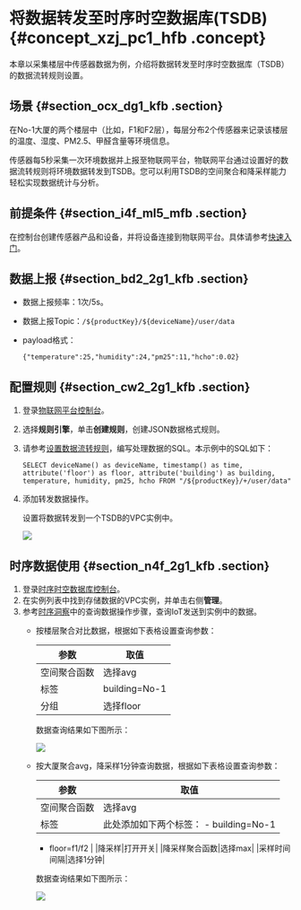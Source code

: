 # 将数据转发至时序时空数据库\(TSDB\) {#concept_xzj_pc1_hfb .concept}

本章以采集楼层中传感器数据为例，介绍将数据转发至时序时空数据库（TSDB）的数据流转规则设置。

## 场景 {#section_ocx_dg1_kfb .section}

在No-1大厦的两个楼层中（比如，F1和F2层），每层分布2个传感器来记录该楼层的温度、湿度、PM2.5、甲醛含量等环境信息。

传感器每5秒采集一次环境数据并上报至物联网平台，物联网平台通过设置好的数据流转规则将环境数据转发到TSDB。您可以利用TSDB的空间聚合和降采样能力轻松实现数据统计与分析。

## 前提条件 {#section_i4f_ml5_mfb .section}

在控制台创建传感器产品和设备，并将设备连接到物联网平台。具体请参考[快速入门](../../../../cn.zh-CN/快速入门/创建产品与设备.md#)。

## 数据上报 {#section_bd2_2g1_kfb .section}

-   数据上报频率：1次/5s。
-   数据上报Topic：`/${productKey}/${deviceName}/user/data`
-   payload格式：

    ``` {#codeblock_ayx_xcc_agg}
    {"temperature":25,"humidity":24,"pm25":11,"hcho":0.02}
    ```


## 配置规则 {#section_cw2_2g1_kfb .section}

1.  登录[物联网平台控制台](https://iot.console.aliyun.com/)。
2.  选择**规则引擎**，单击**创建规则**，创建JSON数据格式规则。
3.  请参考[设置数据流转规则](../../../../cn.zh-CN/用户指南/规则引擎/数据流转/设置数据流转规则.md#)，编写处理数据的SQL。本示例中的SQL如下：

    ``` {#codeblock_na5_cod_q9t}
    SELECT deviceName() as deviceName, timestamp() as time, attribute('floor') as floor, attribute('building') as building, temperature, humidity, pm25, hcho FROM "/${productKey}/+/user/data"
    ```

4.  添加转发数据操作。

    设置将数据转发到一个TSDB的VPC实例中。

    ![](http://static-aliyun-doc.oss-cn-hangzhou.aliyuncs.com/assets/img/21860/156291757313340_zh-CN.png)


## 时序数据使用 {#section_n4f_2g1_kfb .section}

1.  登录[时序时空数据库控制台](https://tsdb.console.aliyun.com)。
2.  在实例列表中找到存储数据的VPC实例，并单击右侧**管理**。
3.  参考[时序洞察](https://help.aliyun.com/document_detail/89056.html)中的查询数据操作步骤，查询IoT发送到实例中的数据。
    -   按楼层聚合对比数据，根据如下表格设置查询参数：

        |参数|取值|
        |--|--|
        |空间聚合函数|选择avg|
        |标签|building=No-1|
        |分组|选择floor|

        数据查询结果如下图所示：

        ![](http://static-aliyun-doc.oss-cn-hangzhou.aliyuncs.com/assets/img/21860/156291757313341_zh-CN.png)

    -   按大厦聚合avg，降采样1分钟查询数据，根据如下表格设置查询参数：

        |参数|取值|
        |--|--|
        |空间聚合函数|选择avg|
        |标签|此处添加如下两个标签：         -   building=No-1
        -   floor=f1/f2
 |
        |降采样|打开开关|
        |降采样聚合函数|选择max|
        |采样时间间隔|选择1分钟|

        数据查询结果如下图所示：

        ![](http://static-aliyun-doc.oss-cn-hangzhou.aliyuncs.com/assets/img/21860/156291757413342_zh-CN.png)


